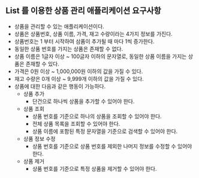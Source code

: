 ## List 를 이용한 상품 관리 애플리케이션 요구사항 
- 상품을 관리할 수 있는 애플리케이션이다. 
- 상품은 상품번호, 상품 이름, 가격, 재고 수량이라는 4가지 정보를 가진다. 
- 상품번호는 1 부터 시작하여 삼품이 추가될 때 마다 1씩 증가한다. 
- 동일한 상품 번호를 가지는 상품은 존재할 수 없다.
- 상품 이름은 1글자 이상 ~ 100글자 이하의 문자열로, 동일한 상품 이름을 가지는 상품은 존재할 수 있다.
- 가격은 0원 이상 ~ 1,000,000원 이하의 값을 가질 수 있다.
- 재고 수량은 0개 이상 ~ 9,999개 이하의 값을 가질 수 있다.
- 상품에 대한 다음과 같은 행동이 가능하다.
  - 상품 추가
    - 단건으로 하나씩 상품을 추가할 수 있어야 한다.
  - 상품 조회
    - 상품 번호를 기준으로 하나의 상품을 조회할 수 있어야 한다.
    - 전체 상품 목록을 조회할 수 있어야 한다.
    - 상품 이름에 포함된 특정 문자열을 기준으로 검색할 수 있어야 한다.
  - 상품 정보 수정
    - 상품 번호를 기준으로 상품 번호를 제외한 나머지 정보를 수정할 수 있어야 한다.
  - 상품 제거
    - 상품 번호를 기준으로 특정 상품을 제거할 수 있어야 한다.

